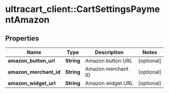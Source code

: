 # ultracart_client::CartSettingsPaymentAmazon

## Properties
Name | Type | Description | Notes
------------ | ------------- | ------------- | -------------
**amazon_button_url** | **String** | Amazon button URL | [optional] 
**amazon_merchant_id** | **String** | Amazon merchant ID | [optional] 
**amazon_widget_url** | **String** | Amazon widget URL | [optional] 


